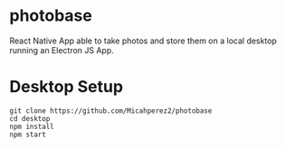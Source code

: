 # photobase
React Native App able to take photos and store them on a local desktop running an Electron JS App. 

# Desktop Setup

```
git clone https://github.com/Micahperez2/photobase
cd desktop
npm install
npm start
```
